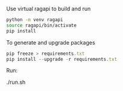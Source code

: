 Use virtual ragapi to build and run

```bash
python -m venv ragapi
source ragapi/bin/activate
pip install 
```

To generate and upgrade packages

```javascript
pip freeze > requirements.txt
pip install --upgrade -r requirements.txt
```


Run:

./run.sh